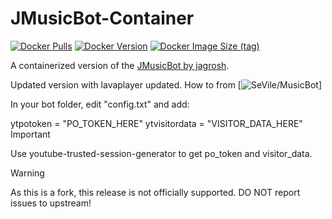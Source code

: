 # JMusicBot-Container
[![Docker Pulls](https://img.shields.io/docker/pulls/sajmonlab/jmb-container)](https://hub.docker.com/r/sajmonlab/jmb-container)
[![Docker Version](https://img.shields.io/docker/v/sajmonlab/jmb-container)](https://hub.docker.com/r/sajmonlab/jmb-container)
[![Docker Image Size (tag)](https://img.shields.io/docker/image-size/sajmonlab/jmb-container/latest)](https://hub.docker.com/r/sajmonlab/jmb-container)

A containerized version of the [JMusicBot by jagrosh](https://github.com/jagrosh/MusicBot).

Updated version with lavaplayer updated.
How to from [![SeVile/MusicBot](https://github.com/SeVile/MusicBot/releases/tag/0.4.3.2)]

In your bot folder, edit "config.txt" and add:

ytpotoken = "PO_TOKEN_HERE"
ytvisitordata = "VISITOR_DATA_HERE"
Important

Use youtube-trusted-session-generator to get po_token and visitor_data.

Warning

As this is a fork, this release is not officially supported. DO NOT report issues to upstream!
